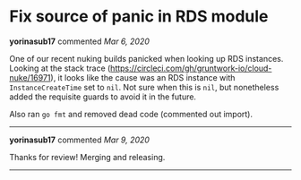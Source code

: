 # Fix source of panic in RDS module

**yorinasub17** commented *Mar 6, 2020*

One of our recent nuking builds panicked when looking up RDS instances. Looking at the stack trace (https://circleci.com/gh/gruntwork-io/cloud-nuke/16971), it looks like the cause was an RDS instance with `InstanceCreateTime` set to `nil`. Not sure when this is `nil`, but nonetheless added the requisite guards to avoid it in the future.

Also ran `go fmt` and removed dead code (commented out import).
<br />
***


**yorinasub17** commented *Mar 9, 2020*

Thanks for review! Merging and releasing.
***

